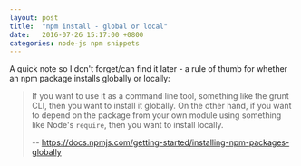 ```yaml
---
layout: post
title:  "npm install - global or local"
date:   2016-07-26 15:17:00 +0800
categories: node-js npm snippets
---
```


A quick note so I don't forget/can find it later - a rule of thumb for whether an npm package installs globally or locally:

> If you want to use it as a command line tool, something like the grunt CLI, then you want to install it globally. On the other hand, if you want to depend on the package from your own module using something like Node's `require`, then you want to install locally.
>
> -- <https://docs.npmjs.com/getting-started/installing-npm-packages-globally>

